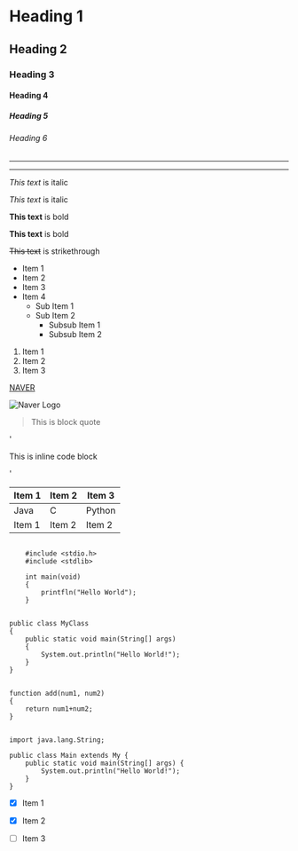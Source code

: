 <!-- Heading -->
# Heading 1
## Heading 2
### Heading 3
#### Heading 4
##### Heading 5
###### Heading 6

<!-- Horizontal Rule -->
---
___

<!-- Emphasis -->
<!-- Italic -->
*This text* is italic

_This text_ is italic

<!-- Bold -->
**This text** is bold

__This text__ is bold

<!-- Strikethrough -->
~~This text~~ is strikethrough

<!-- UL -->
* Item 1
* Item 2
* Item 3
* Item 4
    * Sub Item 1
    * Sub Item 2
        * Subsub Item 1
        * Subsub Item 2

<!-- OL -->
1. Item 1
1. Item 2
1. Item 3

<!-- Link -->
[NAVER](http://www.naver.com "Naver")

<!-- Image -->
![Naver Logo](https://s.pstatic.net/static/www/img/uit/sp_main_947f65.png)

<!-- Block quote -->
> This is block quote

<!-- code block -->
'<p>This is inline code block</p>'

<!-- Github markdown flavor -->

<!-- Table -->
| Item 1 | Item 2 | Item 3 |
| ------ | ------ | ------ |
| Java   | C      | Python |
| Item 1 | Item 2 | Item 2 |

<!-- Program Language -->
```

    #include <stdio.h>
    #include <stdlib>

    int main(void)
    {
        printfln("Hello World"); 
    }

```


``` 

public class MyClass 
{
    public static void main(String[] args) 
    {
        System.out.println("Hello World!"); 
    }
}

```

```

function add(num1, num2)
{
    return num1+num2; 
}

```

```

import java.lang.String; 

public class Main extends My {
    public static void main(String[] args) {
        System.out.println("Hello World!"); 
    }
}

```

<!-- Task List -->

* [x] Item 1
* [x] Item 2
* [ ] Item 3

